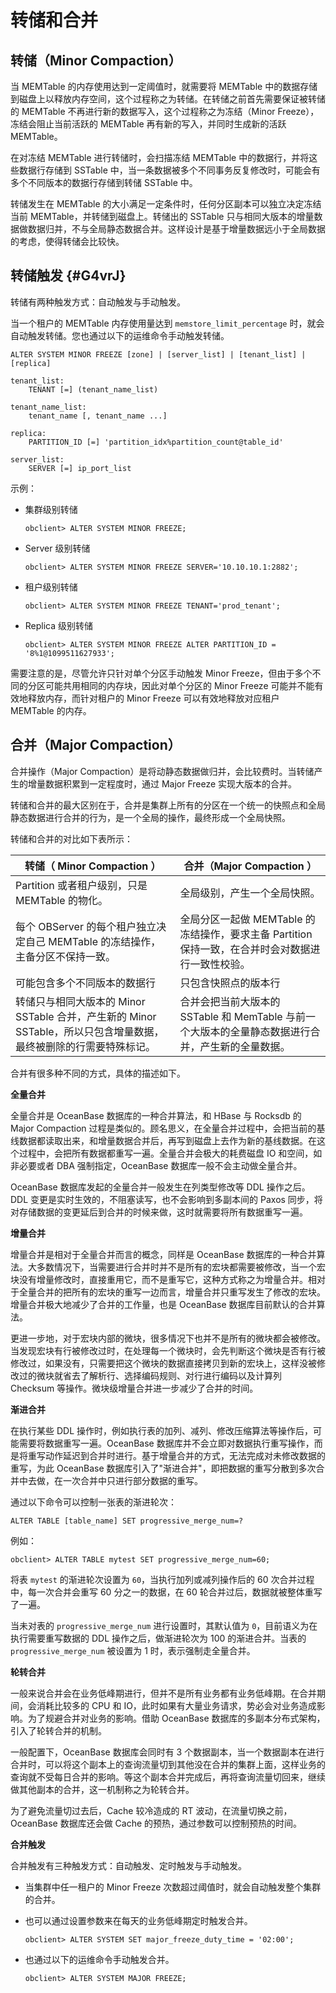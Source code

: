 转储和合并 
==========================



转储（Minor Compaction） 
-----------------------------------------

当 MEMTable 的内存使用达到一定阈值时，就需要将 MEMTable 中的数据存储到磁盘上以释放内存空间，这个过程称之为转储。在转储之前首先需要保证被转储的 MEMTable 不再进行新的数据写入，这个过程称之为冻结（Minor Freeze），冻结会阻止当前活跃的 MEMTable 再有新的写入，并同时生成新的活跃 MEMTable。

在对冻结 MEMTable 进行转储时，会扫描冻结 MEMTable 中的数据行，并将这些数据行存储到 SSTable 中，当一条数据被多个不同事务反复修改时，可能会有多个不同版本的数据行存储到转储 SSTable 中。

转储发生在 MEMTable 的大小满足一定条件时，任何分区副本可以独立决定冻结当前 MEMTable，并转储到磁盘上。转储出的 SSTable 只与相同大版本的增量数据做数据归并，不与全局静态数据合并。这样设计是基于增量数据远小于全局数据的考虑，使得转储会比较快。

转储触发 {#G4vrJ}
-------------

转储有两种触发方式：自动触发与手动触发。

当一个租户的 MEMTable 内存使用量达到 `memstore_limit_percentage` 时，就会自动触发转储。您也通过以下的运维命令手动触发转储。

    ALTER SYSTEM MINOR FREEZE [zone] | [server_list] | [tenant_list] | [replica]
     
    tenant_list:
        TENANT [=] (tenant_name_list)
     
    tenant_name_list:
        tenant_name [, tenant_name ...]
     
    replica:
        PARTITION_ID [=] 'partition_idx%partition_count@table_id'
     
    server_list:
        SERVER [=] ip_port_list



示例：

* 集群级别转储

      obclient> ALTER SYSTEM MINOR FREEZE;

  

* Server 级别转储

      obclient> ALTER SYSTEM MINOR FREEZE SERVER='10.10.10.1:2882';

  

* 租户级别转储

      obclient> ALTER SYSTEM MINOR FREEZE TENANT='prod_tenant';

  

* Replica 级别转储

      obclient> ALTER SYSTEM MINOR FREEZE ALTER PARTITION_ID = '8%1@1099511627933';

  




需要注意的是，尽管允许只针对单个分区手动触发 Minor Freeze，但由于多个不同的分区可能共用相同的内存块，因此对单个分区的 Minor Freeze 可能并不能有效地释放内存，而针对租户的 Minor Freeze 可以有效地释放对应租户 MEMTable 的内存。

合并（Major Compaction） 
-----------------------------------------

合并操作（Major Compaction）是将动静态数据做归并，会比较费时。当转储产生的增量数据积累到一定程度时，通过 Major Freeze 实现大版本的合并。

转储和合并的最大区别在于，合并是集群上所有的分区在一个统一的快照点和全局静态数据进行合并的行为，是一个全局的操作，最终形成一个全局快照。

转储和合并的对比如下表所示：


|                     **转储（** Minor Compaction **）**                      |                **合并（Major** Compaction **）**                |
|-------------------------------------------------------------------------|-------------------------------------------------------------|
| Partition 或者租户级别，只是 MEMTable 的物化。                                       | 全局级别，产生一个全局快照。                                              |
| 每个 OBServer 的每个租户独立决定自己 MEMTable 的冻结操作，主备分区不保持一致。                       | 全局分区一起做 MEMTable 的冻结操作，要求主备 Partition 保持一致，在合并时会对数据进行一致性校验。 |
| 可能包含多个不同版本的数据行                                                          | 只包含快照点的版本行                                                  |
| 转储只与相同大版本的 Minor SSTable 合并，产生新的 Minor SSTable，所以只包含增量数据，最终被删除的行需要特殊标记。 | 合并会把当前大版本的 SSTable 和 MemTable 与前一个大版本的全量静态数据进行合并，产生新的全量数据。  |



合并有很多种不同的方式，具体的描述如下。

**全量合并** 

全量合并是 OceanBase 数据库的一种合并算法，和 HBase 与 Rocksdb 的 Major Compaction 过程是类似的。顾名思义，在全量合并过程中，会把当前的基线数据都读取出来，和增量数据合并后，再写到磁盘上去作为新的基线数据。在这个过程中，会把所有数据都重写一遍。全量合并会极大的耗费磁盘 IO 和空间，如非必要或者 DBA 强制指定，OceanBase 数据库一般不会主动做全量合并。

OceanBase 数据库发起的全量合并一般发生在列类型修改等 DDL 操作之后。DDL 变更是实时生效的，不阻塞读写，也不会影响到多副本间的 Paxos 同步，将对存储数据的变更延后到合并的时候来做，这时就需要将所有数据重写一遍。

**增量合并** 

增量合并是相对于全量合并而言的概念，同样是 OceanBase 数据库的一种合并算法。大多数情况下，当需要进行合并时并不是所有的宏块都需要被修改，当一个宏块没有增量修改时，直接重用它，而不是重写它，这种方式称之为增量合并。相对于全量合并的把所有的宏块的重写一边而言，增量合并只重写发生了修改的宏块。增量合并极大地减少了合并的工作量，也是 OceanBase 数据库目前默认的合并算法。

更进一步地，对于宏块内部的微块，很多情况下也并不是所有的微块都会被修改。当发现宏块有行被修改过时，在处理每一个微块时，会先判断这个微块是否有行被修改过，如果没有，只需要把这个微块的数据直接拷贝到新的宏块上，这样没被修改过的微块就省去了解析行、选择编码规则、对行进行编码以及计算列 Checksum 等操作。微块级增量合并进一步减少了合并的时间。

**渐进合并** 

在执行某些 DDL 操作时，例如执行表的加列、减列、修改压缩算法等操作后，可能需要将数据重写一遍。OceanBase 数据库并不会立即对数据执行重写操作，而是将重写动作延迟到合并时进行。基于增量合并的方式，无法完成对未修改数据的重写，为此 OceanBase 数据库引入了"渐进合并"，即把数据的重写分散到多次合并中去做，在一次合并中只进行部分数据的重写。

通过以下命令可以控制一张表的渐进轮次：

    ALTER TABLE [table_name] SET progressive_merge_num=?



例如：

    obclient> ALTER TABLE mytest SET progressive_merge_num=60;



将表 `mytest` 的渐进轮次设置为 `60`，当执行加列或减列操作后的 60 次合并过程中，每一次合并会重写 60 分之一的数据，在 60 轮合并过后，数据就被整体重写了一遍。

当未对表的 `progressive_merge_num` 进行设置时，其默认值为 `0`，目前语义为在执行需要重写数据的 DDL 操作之后，做渐进轮次为 100 的渐进合并。当表的 `progressive_merge_num` 被设置为 1 时，表示强制走全量合并。

**轮转合并** 

一般来说合并会在业务低峰期进行，但并不是所有业务都有业务低峰期。在合并期间，会消耗比较多的 CPU 和 IO，此时如果有大量业务请求，势必会对业务造成影响。为了规避合并对业务的影响。借助 OceanBase 数据库的多副本分布式架构，引入了轮转合并的机制。

一般配置下，OceanBase 数据库会同时有 3 个数据副本，当一个数据副本在进行合并时，可以将这个副本上的查询流量切到其他没在合并的集群上面，这样业务的查询就不受每日合并的影响。等这个副本合并完成后，再将查询流量切回来，继续做其他副本的合并，这一机制称之为轮转合并。

为了避免流量切过去后，Cache 较冷造成的 RT 波动，在流量切换之前，OceanBase 数据库还会做 Cache 的预热，通过参数可以控制预热的时间。

**合并触发** 

合并触发有三种触发方式：自动触发、定时触发与手动触发。

* 当集群中任一租户的 Minor Freeze 次数超过阈值时，就会自动触发整个集群的合并。

  

* 也可以通过设置参数来在每天的业务低峰期定时触发合并。

      obclient> ALTER SYSTEM SET major_freeze_duty_time = '02:00';

  

* 也通过以下的运维命令手动触发合并。

      obclient> ALTER SYSTEM MAJOR FREEZE;

  



